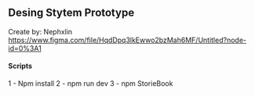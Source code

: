 ## Desing Stytem Prototype

Create by: Nephxlin
https://www.figma.com/file/HqdDpq3lkEwwo2bzMah6MF/Untitled?node-id=0%3A1

#### Scripts 

1 - Npm install
2 - npm run dev
3 - npm StorieBook

